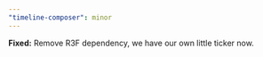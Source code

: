 ```yaml
---
"timeline-composer": minor
---
```


**Fixed:** Remove R3F dependency, we have our own little ticker now.
